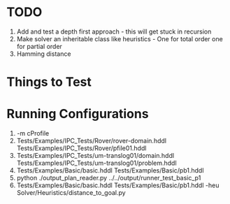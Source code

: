 # TODO
1. Add and test a depth first approach - this will get stuck in recursion
2. Make solver an inheritable class like heuristics - One for total order one for partial order
3. Hamming distance

# Things to Test

# Running Configurations
1. -m cProfile
2. Tests/Examples/IPC_Tests/Rover/rover-domain.hddl Tests/Examples/IPC_Tests/Rover/pfile01.hddl
3. Tests/Examples/IPC_Tests/um-translog01/domain.hddl Tests/Examples/IPC_Tests/um-translog01/problem.hddl
4. Tests/Examples/Basic/basic.hddl Tests/Examples/Basic/pb1.hddl
5. python ./output_plan_reader.py ../../output/runner_test_basic_p1
6. Tests/Examples/Basic/basic.hddl Tests/Examples/Basic/pb1.hddl -heu Solver/Heuristics/distance_to_goal.py